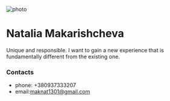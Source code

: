 ![photo](https://i.ibb.co/kDnFTP8/photo.jpg)
# Natalia Makarishcheva
Unique and responsible. I want to gain a new experience that is fundamentally different from the existing one.
### Contacts
+ phone: +380937333207
+ email:maknat1301@gmail.com